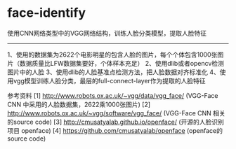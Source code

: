 # face-identify
使用CNN网络类型中的VGG网络结构，训练人脸分类模型，提取人脸特征

-------------------------------------------------------------------------------
1、使用的数据集为2622个电影明星的包含人脸的图片，每个个体包含1000张图片（数据质量比LFW数据集要好，个体样本充足）
2、使用dlib或者opencv检测图片中的人脸
3、使用dlib的人脸基准点检测方法，把人脸数据对齐标准化
4、使用vgg模型训练人脸分类，最层的full-connect-layer作为提取的人脸特征

参考资料
[1] http://www.robots.ox.ac.uk/~vgg/data/vgg_face/ (VGG-Face CNN 中采用的人脸数据集，2622乘1000张图片)
[2] http://www.robots.ox.ac.uk/~vgg/software/vgg_face/ (VGG-Face CNN 相关的source code) 
[3] http://cmusatyalab.github.io/openface/ (开源的人脸识别项目 openface)
[4] https://github.com/cmusatyalab/openface (openface的source code)
